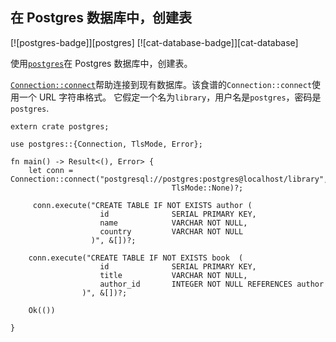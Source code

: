 ## 在 Postgres 数据库中，创建表

[![postgres-badge]][postgres] [![cat-database-badge]][cat-database]

使用[`postgres`]在 Postgres 数据库中，创建表。

[`Connection::connect`]帮助连接到现有数据库。该食谱的`Connection::connect`使用一个 URL 字符串格式。 它假定一个名为`library`，用户名是`postgres`，密码是`postgres`.

```rust,no_run
extern crate postgres;

use postgres::{Connection, TlsMode, Error};

fn main() -> Result<(), Error> {
    let conn = Connection::connect("postgresql://postgres:postgres@localhost/library",
                                    TlsMode::None)?;

     conn.execute("CREATE TABLE IF NOT EXISTS author (
                    id              SERIAL PRIMARY KEY,
                    name            VARCHAR NOT NULL,
                    country         VARCHAR NOT NULL
                  )", &[])?;

    conn.execute("CREATE TABLE IF NOT EXISTS book  (
                    id              SERIAL PRIMARY KEY,
                    title           VARCHAR NOT NULL,
                    author_id       INTEGER NOT NULL REFERENCES author
                )", &[])?;

    Ok(())

}
```

[`postgres`]: https://docs.rs/postgres/0.15.2/postgres/
[`connection::connect`]: https://docs.rs/postgres/0.15.2/postgres/struct.Connection.html#method.connect
